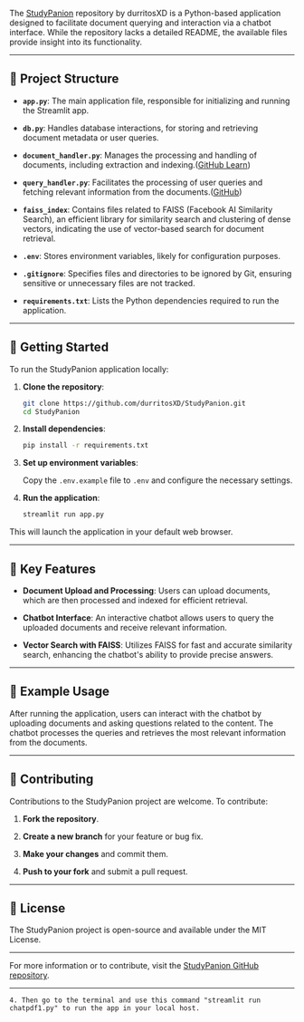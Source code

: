 The [StudyPanion](https://github.com/durritosXD/StudyPanion) repository by durritosXD is a Python-based application designed to facilitate document querying and interaction via a chatbot interface. While the repository lacks a detailed README, the available files provide insight into its functionality.

---

## 📂 Project Structure

* **`app.py`**: The main application file,  responsible for initializing and running the Streamlit app.

* **`db.py`**: Handles database interactions,  for storing and retrieving document metadata or user queries.

* **`document_handler.py`**: Manages the processing and handling of documents, including extraction and indexing.([GitHub Learn][1])

* **`query_handler.py`**: Facilitates the processing of user queries and fetching relevant information from the documents.([GitHub][2])

* **`faiss_index`**: Contains files related to FAISS (Facebook AI Similarity Search), an efficient library for similarity search and clustering of dense vectors, indicating the use of vector-based search for document retrieval.

* **`.env`**: Stores environment variables, likely for configuration purposes.

* **`.gitignore`**: Specifies files and directories to be ignored by Git, ensuring sensitive or unnecessary files are not tracked.

* **`requirements.txt`**: Lists the Python dependencies required to run the application.

---

## 🚀 Getting Started

To run the StudyPanion application locally:

1. **Clone the repository**:

   ```bash
   git clone https://github.com/durritosXD/StudyPanion.git
   cd StudyPanion
   ```



2. **Install dependencies**:

   ```bash
   pip install -r requirements.txt
   ```



3. **Set up environment variables**:

   Copy the `.env.example` file to `.env` and configure the necessary settings.

4. **Run the application**:

   ```bash
   streamlit run app.py
   ```



This will launch the application in your default web browser.

---

## 🧠 Key Features

* **Document Upload and Processing**: Users can upload documents, which are then processed and indexed for efficient retrieval.

* **Chatbot Interface**: An interactive chatbot allows users to query the uploaded documents and receive relevant information.

* **Vector Search with FAISS**: Utilizes FAISS for fast and accurate similarity search, enhancing the chatbot's ability to provide precise answers.

---

## 📄 Example Usage

After running the application, users can interact with the chatbot by uploading documents and asking questions related to the content. The chatbot processes the queries and retrieves the most relevant information from the documents.

---

## 🤝 Contributing

Contributions to the StudyPanion project are welcome. To contribute:

1. **Fork the repository**.

2. **Create a new branch** for your feature or bug fix.

3. **Make your changes** and commit them.

4. **Push to your fork** and submit a pull request.

---

## 📄 License

The StudyPanion project is open-source and available under the MIT License.

---

For more information or to contribute, visit the [StudyPanion GitHub repository](https://github.com/durritosXD/StudyPanion).

---

[1]: https://learn.github.com/learning?utm_source=chatgpt.com "GitHub Learn - Learning Content"
[2]: https://github.com/vak-01/study-companion?utm_source=chatgpt.com "A web app focusing on improving learning productivity - GitHub"

    4. Then go to the terminal and use this command "streamlit run chatpdf1.py" to run the app in your local host.
